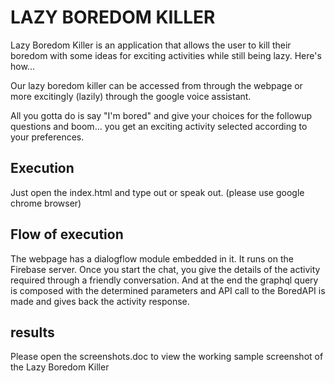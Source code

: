 # LAZY BOREDOM KILLER

Lazy Boredom Killer is an application that allows the user to kill their boredom with some ideas for exciting activities while still being lazy. Here's how...

Our lazy boredom killer can be accessed from through the webpage or more excitingly (lazily) through the google voice assistant.

All you gotta do is say "I'm bored" and give your choices for the followup questions and boom... you get an exciting activity selected according to your preferences.


## Execution

Just open the index.html and type out or speak out.
(please use google chrome browser)

## Flow of execution

The webpage has a dialogflow module embedded in it. It runs on the Firebase server. Once you start the chat, you give the details of the activity required through a friendly conversation. And at the end the graphql query is composed with the determined parameters and API call to the BoredAPI is made and gives back the activity response.

## results

Please open the screenshots.doc to view the working sample screenshot of the Lazy Boredom Killer
